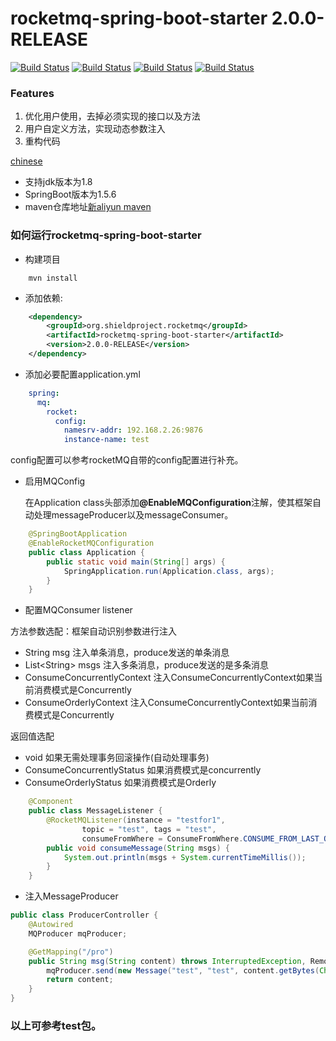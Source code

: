 rocketmq-spring-boot-starter 2.0.0-RELEASE
===================================


[![Build Status](https://www.travis-ci.org/shield-project/rocketmq-spring-boot-starter.svg?branch=master)](https://www.travis-ci.org/shield-project/rocketmq-spring-boot-starter)
[![Build Status](https://sonarcloud.io/api/project_badges/measure?project=rocketmq-spring-boot-starter&metric=bugs)](https://sonarcloud.io/dashboard?id=rocketmq-spring-boot-starter)
[![Build Status](https://sonarcloud.io/api/project_badges/measure?project=rocketmq-spring-boot-starter&metric=ncloc)](https://sonarcloud.io/dashboard?id=rocketmq-spring-boot-starter)
[![Build Status](https://sonarcloud.io/api/project_badges/measure?project=rocketmq-spring-boot-starter&metric=security_rating)](https://sonarcloud.io/dashboard?id=rocketmq-spring-boot-starter)

### Features
1.  优化用户使用，去掉必须实现的接口以及方法
2.  用户自定义方法，实现动态参数注入
3.  重构代码


[chinese](https://github.com/shieldproject/rocketmq-spring-boot-starter/blob/master/README.md)

* 支持jdk版本为1.8
* SpringBoot版本为1.5.6
* maven仓库地址[新aliyun maven](https://maven.aliyun.com/repository/public)

### 如何运行rocketmq-spring-boot-starter

* 构建项目

```shell
	mvn install
```

* 添加依赖:


```xml
    <dependency>
        <groupId>org.shieldproject.rocketmq</groupId>
        <artifactId>rocketmq-spring-boot-starter</artifactId>
        <version>2.0.0-RELEASE</version>
    </dependency>
```

* 添加必要配置application.yml

```yml
	spring:
	  mq:
	    rocket:
	      config:
	        namesrv-addr: 192.168.2.26:9876
	        instance-name: test
```
config配置可以参考rocketMQ自带的config配置进行补充。

* 启用MQConfig

	在Application class头部添加<b>@EnableMQConfiguration</b>注解，使其框架自动处理messageProducer以及messageConsumer。

```java
	@SpringBootApplication
	@EnableRocketMQConfiguration
	public class Application {
	    public static void main(String[] args) {
	        SpringApplication.run(Application.class, args);
	    }
	}
```

* 配置MQConsumer listener

方法参数选配：框架自动识别参数进行注入
*   String msg  注入单条消息，produce发送的单条消息
*   List\<String\> msgs   注入多条消息，produce发送的是多条消息
*   ConsumeConcurrentlyContext  注入ConsumeConcurrentlyContext如果当前消费模式是Concurrently
*   ConsumeOrderlyContext   注入ConsumeConcurrentlyContext如果当前消费模式是Concurrently

返回值选配
*   void    如果无需处理事务回滚操作(自动处理事务)
*   ConsumeConcurrentlyStatus   如果消费模式是concurrently
*   ConsumeOrderlyStatus        如果消费模式是Orderly

```java
    @Component
    public class MessageListener {
        @RocketMQListener(instance = "testfor1",
                topic = "test", tags = "test",
                consumeFromWhere = ConsumeFromWhere.CONSUME_FROM_LAST_OFFSET)
        public void consumeMessage(String msgs) {
            System.out.println(msgs + System.currentTimeMillis());
        }
    }
```

* 注入MessageProducer

```java
public class ProducerController {
    @Autowired
    MQProducer mqProducer;

    @GetMapping("/pro")
    public String msg(String content) throws InterruptedException, RemotingException, MQClientException, MQBrokerException {
        mqProducer.send(new Message("test", "test", content.getBytes(Charset.forName("UTF-8"))));
        return content;
    }
}
```

###	以上可参考test包。